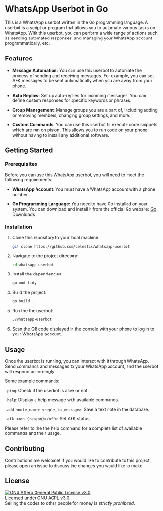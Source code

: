 # WhatsApp Userbot in Go

This is a WhatsApp userbot written in the Go programming language. A userbot is a script or program that allows you to automate various tasks on WhatsApp. With this userbot, you can perform a wide range of actions such as sending automated responses, and managing your WhatsApp account programmatically, etc.

## Features

- **Message Automation:** You can use this userbot to automate the process of sending and receiving messages. For example, you can set AFK messages to be sent automatically when you are away from your phone.

- **Auto Replies:** Set up auto-replies for incoming messages. You can define custom responses for specific keywords or phrases.

- **Group Management:** Manage groups you are a part of, including adding or removing members, changing group settings, and more.

- **Custom Commands:** You can use this userbot to execute code snippets which are run on piston. This allows you to run code on your phone without having to install any additional software. 

## Getting Started

### Prerequisites

Before you can use this WhatsApp userbot, you will need to meet the following requirements:

- **WhatsApp Account:** You must have a WhatsApp account with a phone number.

- **Go Programming Language:** You need to have Go installed on your system. You can download and install it from the official Go website: [Go Downloads](https://golang.org/dl/)

### Installation

1. Clone this repository to your local machine:

   ```bash
   git clone https://github.com/celestix/whatsapp-userbot
   ```

2. Navigate to the project directory:

   ```bash
   cd whatsapp-userbot
   ```

3. Install the dependencies:

    ```bash
    go mod tidy
    ```

4. Build the project:

    ```bash
    go build .
    ```

5. Run the the userbot:

    ```bash
    ./whatsapp-userbot
    ```

6. Scan the QR code displayed in the console with your phone to log in to your WhatsApp account.

## Usage

Once the userbot is running, you can interact with it through WhatsApp. Send commands and messages to your WhatsApp account, and the userbot will respond accordingly.

Some example commands:

`.ping`: Check if the userbot is alive or not.

`.help`: Display a help message with available commands.

`.add <note_name> <reply_to_message>`: Save a text note in the database.

`.afk <<on {reason}>/off>`: Set AFK status.

Please refer to the the help command for a complete list of available commands and their usage.

## Contributing

Contributions are welcome! If you would like to contribute to this project, please open an issue to discuss the changes you would like to make.

## License
[![GNU Affero General Public License v3.0](https://www.gnu.org/graphics/agplv3-155x51.png)](https://www.gnu.org/licenses/agpl-3.0.en.html#header)    
Licensed under GNU AGPL v3.0.   
Selling the codes to other people for money is *strictly prohibited*.